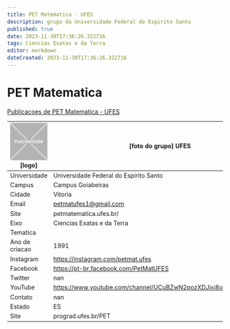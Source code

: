```yaml
---
title: PET Matematica - UFES
description: grupo da Universidade Federal do Espirito Santo
published: true
date: 2023-11-30T17:36:26.322716
tags: Ciencias Exatas e da Terra
editor: markdown
dateCreated: 2023-11-30T17:36:26.322716
---
```


# PET Matematica

[Publicacoes de PET Matematica - UFES](/atividade/83PETMatematicaUFES/feed.md)

| ![placeholder.png](/placeholder.png) [logo] | [foto do grupo] UFES         |
| ------------------------------------------- | ------------------------------------------------- |
| Universidade                                | Universidade Federal do Espirito Santo      |
| Campus                                      | Campus Goiabeiras            |
| Cidade                                      | Vitoria             |
| Email                                       | petmatufes1@gmail.com             |
| Site                                        | petmatematica.ufes.br/              |
| Eixo                                        | Ciencias Exatas e da Terra              |
| Tematica                                    |           |
| Ano de criacao                              | 1991        |
| Instagram                                   | https://instagram.com/petmat.ufes         |
| Facebook                                    | https://pt-br.facebook.com/PetMatUFES          |
| Twitter                                     | nan           |
| YouTube                                     | https://www.youtube.com/channel/UCuBZwN2pozXDJixi8oKracw/featured           |
| Contato                                     | nan         |
| Estado                                      |  ES            |
| Site                                        | prograd.ufes.br/PET |
